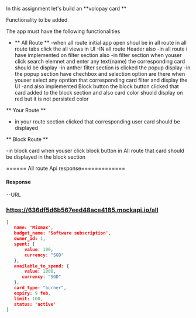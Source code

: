 In this assignment let's build an **volopay card ** 

<summary> Functionality to be added</summary>

The app must have the following functionalities 

- ** All Route ** 
-when all route initial app open shoul be in all route in all route tabs click the all views in UI
-IN all route Header also
-in all route i have implemented on filter section also
-in filter section when youser click search elemnet and enter any text(name) the corresponding card should be display
-in anther filter section is clicked the popup display
-in the popup section have chechbox and selection option are there
when youser select any opntion that corresponding card filter and display the UI
-and also implemented Block button the block button clicked that card added to the block section and also card color shuold display on red but it is not persisted color 


** Your Route ** 

- in your route section clicked that corresponding user card should be displayed

** Block Route **

-in block card when youser click block button in All route that card should be displayed in the block section

====== All route Api response=============

#### Response
--URL
### https://636df5d6b567eed48ace4185.mockapi.io/all

```json
[
   name: 'Mixmax',
   budget_name: 'Software subscription',
   owner_id: 1,
   spent: {
       value: 100,
       currency: "SGD"
   },
   available_to_spend: {
       value: 1000,
      currency: "SGD"
   },
   card_type: "burner",
   expiry: 9 feb,
   limit: 100,
   status: 'active'
]
```

